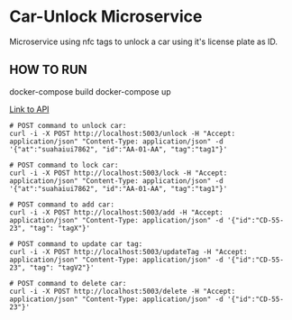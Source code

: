 # Car-Unlock Microservice
Microservice using nfc tags to unlock a car using it's license plate as ID.

## HOW TO RUN
docker-compose build
docker-compose up

[Link to API](https://app.swaggerhub.com/apis-docs/MSilva98/CarUnlock/1.0.0)

```properties
# POST command to unlock car:
curl -i -X POST http://localhost:5003/unlock -H "Accept: application/json" "Content-Type: application/json" -d '{"at":"suahaiui7862", "id":"AA-01-AA", "tag":"tag1"}'

# POST command to lock car:
curl -i -X POST http://localhost:5003/lock -H "Accept: application/json" "Content-Type: application/json" -d '{"at":"suahaiui7862", "id":"AA-01-AA", "tag":"tag1"}'

# POST command to add car:
curl -i -X POST http://localhost:5003/add -H "Accept: application/json" "Content-Type: application/json" -d '{"id":"CD-55-23", "tag": "tagX"}'

# POST command to update car tag:
curl -i -X POST http://localhost:5003/updateTag -H "Accept: application/json" "Content-Type: application/json" -d '{"id":"CD-55-23", "tag": "tagV2"}'

# POST command to delete car:
curl -i -X POST http://localhost:5003/delete -H "Accept: application/json" "Content-Type: application/json" -d '{"id":"CD-55-23"}'
```




